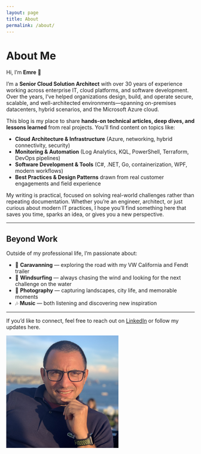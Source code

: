 ```yaml
---
layout: page
title: About
permalink: /about/
---
```



# About Me  

Hi, I’m **Emre** 👋  

I’m a **Senior Cloud Solution Architect** with over 30 years of experience working across enterprise IT, cloud platforms, and software development. Over the years, I’ve helped organizations design, build, and operate secure, scalable, and well-architected environments—spanning on-premises datacenters, hybrid scenarios, and the Microsoft Azure cloud.  

This blog is my place to share **hands-on technical articles, deep dives, and lessons learned** from real projects. You’ll find content on topics like:  

- **Cloud Architecture & Infrastructure** (Azure, networking, hybrid connectivity, security)  
- **Monitoring & Automation** (Log Analytics, KQL, PowerShell, Terraform, DevOps pipelines)  
- **Software Development & Tools** (C#, .NET, Go, containerization, WPF, modern workflows)  
- **Best Practices & Design Patterns** drawn from real customer engagements and field experience  

My writing is practical, focused on solving real-world challenges rather than repeating documentation. Whether you’re an engineer, architect, or just curious about modern IT practices, I hope you’ll find something here that saves you time, sparks an idea, or gives you a new perspective.  

---

## Beyond Work  

Outside of my professional life, I’m passionate about:  

- 🚐 **Caravanning** — exploring the road with my VW California and Fendt trailer  
- 🌊 **Windsurfing** — always chasing the wind and looking for the next challenge on the water  
- 📸 **Photography** — capturing landscapes, city life, and memorable moments  
- 🎶 **Music** — both listening and discovering new inspiration  

---

If you’d like to connect, feel free to reach out on [LinkedIn](#https://www.linkedin.com/in/emrgcl/) or follow my updates here.  


<img src="/assets/images/misc/me.jpg" alt="Emre Güçlü" width="300">